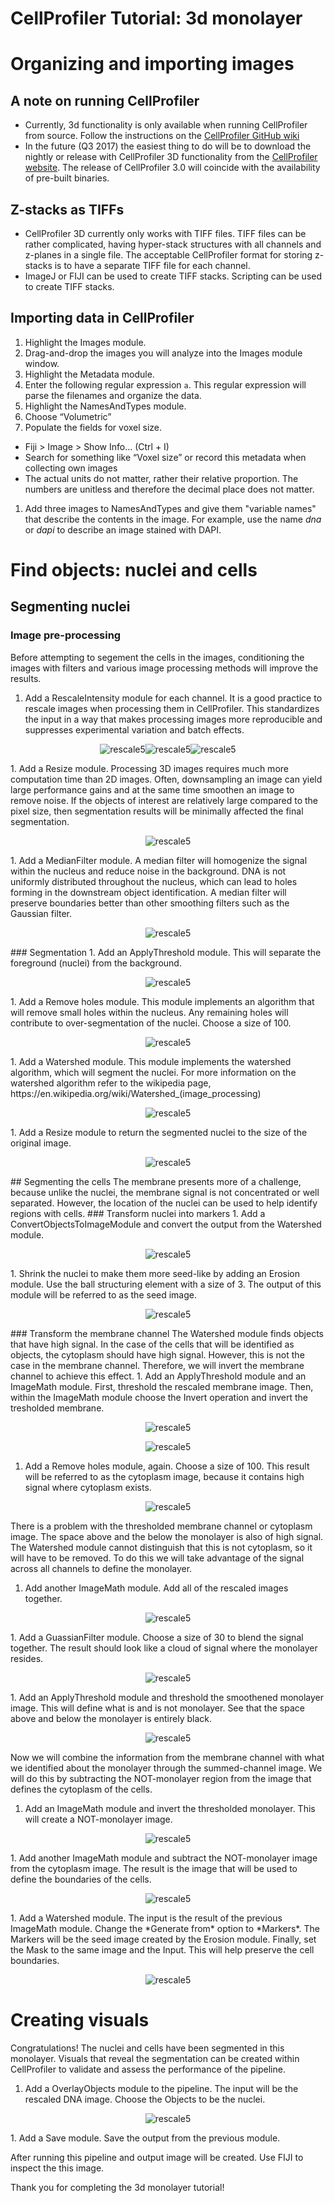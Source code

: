 # CellProfiler Tutorial: 3d monolayer
# Organizing and importing images
## A note on running CellProfiler

* Currently, 3d functionality is only available when running CellProfiler from source. Follow the instructions on the [CellProfiler GitHub wiki](https://github.com/CellProfiler/CellProfiler/wiki)
* In the future (Q3 2017) the easiest thing to do will be to download the nightly or release with CellProfiler 3D functionality from the [CellProfiler website](http://www.cellprofiler.org/downloads). The release of CellProfiler 3.0 will coincide with the availability of pre-built binaries.

## Z-stacks as TIFFs

* CellProfiler 3D currently only works with TIFF files. TIFF files can be rather complicated, having hyper-stack structures with all channels and z-planes in a single file. The acceptable CellProfiler format for storing z-stacks is to have a separate TIFF file for each channel.
* ImageJ or FIJI can be used to create TIFF stacks. Scripting can be used to create TIFF stacks.

## Importing data in CellProfiler

1. Highlight the Images module.
1. Drag-and-drop the images you will analyze into the Images module window.
1. Highlight the Metadata module.
1. Enter the following regular expression `a`. This regular expression will parse the filenames and organize the data.
1. Highlight the NamesAndTypes module.
1. Choose “Volumetric”
1. Populate the fields for voxel size.
  * Fiji > Image > Show Info… (Ctrl + I)
  * Search for something like “Voxel size” or record this metadata when collecting own images
  * The actual units do not matter, rather their relative proportion. The numbers are unitless and therefore the decimal place does not matter.
1. Add three images to NamesAndTypes and give them "variable names" that describe the contents in the image. For example, use the name *dna* or *dapi* to describe an image stained with DAPI.

# Find objects: nuclei and cells
## Segmenting nuclei
### Image pre-processing
Before attempting to segement the cells in the images, conditioning the images with filters and various image processing methods will improve the results.

1. Add a RescaleIntensity module for each channel. It is a good practice to rescale images when processing them in CellProfiler. This standardizes the input in a way that makes processing images more reproducible and suppresses experimental variation and batch effects.
<p align="center"><img src="docs/images/rescale_5.png" alt="rescale5"/><img src="docs/images/rescale_6.png" alt="rescale5"/><img src="docs/images/rescale_7.png" alt="rescale5"/></p>
1. Add a Resize module. Processing 3D images requires much more computation time than 2D images. Often, downsampling an image can yield large performance gains and at the same time smoothen an image to remove noise. If the objects of interest are relatively large compared to the pixel size, then segmentation results will be minimally affected the final segmentation.
<p align="center"><img src="docs/images/resize_8.png" alt="rescale5"/></p>
1. Add a MedianFilter module. A median filter will homogenize the signal within the nucleus and reduce noise in the background. DNA is not uniformly distributed throughout the nucleus, which can lead to holes forming in the downstream object identification. A median filter will preserve boundaries better than other smoothing filters such as the Gaussian filter.
<p align="center"><img src="docs/images/medianfilter_9.png" alt="rescale5"/></p>
### Segmentation
1. Add an ApplyThreshold module. This will separate the foreground (nuclei) from the background.
<p align="center"><img src="docs/images/applythreshold_10.png" alt="rescale5"/></p>
1. Add a Remove holes module. This module implements an algorithm that will remove small holes within the nucleus. Any remaining holes will contribute to over-segmentation of the nuclei. Choose a size of 100.
<p align="center"><img src="docs/images/removeholes_11.png" alt="rescale5"/></p>
1. Add a Watershed module. This module implements the watershed algorithm, which will segment the nuclei. For more information on the watershed algorithm refer to the wikipedia page, https://en.wikipedia.org/wiki/Watershed_(image_processing)
<p align="center"><img src="docs/images/watershed_12.png" alt="rescale5"/></p>
1. Add a Resize module to return the segmented nuclei to the size of the original image.
<p align="center"><img src="docs/images/resizeobjects_13.png" alt="rescale5"/></p>
## Segmenting the cells
The membrane presents more of a challenge, because unlike the nuclei, the membrane signal is not concentrated or well separated. However, the location of the nuclei can be used to help identify regions with cells.
### Transform nuclei into markers
1. Add a ConvertObjectsToImageModule and convert the output from the Watershed module.
<p align="center"><img src="docs/images/convertobjectstoimages_14.png" alt="rescale5"/></p>
1. Shrink the nuclei to make them more seed-like by adding an Erosion module. Use the ball structuring element with a size of 3. The output of this module will be referred to as the seed image.
<p align="center"><img src="docs/images/erosion_15.png" alt="rescale5"/></p>
### Transform the membrane channel
The Watershed module finds objects that have high signal. In the case of the cells that will be identified as objects, the cytoplasm should have high signal. However, this is not the case in the membrane channel. Therefore, we will invert the membrane channel to achieve this effect.
1. Add an ApplyThreshold module and an ImageMath module. First, threshold the rescaled membrane image. Then, within the ImageMath module choose the Invert operation and invert the tresholded membrane.
<p align="center"><img src="docs/images/applythreshold_16.png" alt="rescale5"/></p>
<p align="center"><img src="docs/images/imagemath_17.png" alt="rescale5"/></p>

1. Add a Remove holes module, again. Choose a size of 100. This result will be referred to as the cytoplasm image, because it contains high signal where cytoplasm exists.
<p align="center"><img src="docs/images/removeholes_18.png" alt="rescale5"/></p>

There is a problem with the thresholded membrane channel or cytoplasm image. The space above and the below the monolayer is also of high signal. The Watershed module cannot distinguish that this is not cytoplasm, so it will have to be removed. To do this we will take advantage of the signal across all channels to define the monolayer.

1. Add another ImageMath module. Add all of the rescaled images together.
<p align="center"><img src="docs/images/imagemath_19.png" alt="rescale5"/></p>
1. Add a GuassianFilter module. Choose a size of 30 to blend the signal together. The result should look like a cloud of signal where the monolayer resides.
<p align="center"><img src="docs/images/gaussianfilter_20.png" alt="rescale5"/></p>
1. Add an ApplyThreshold module and threshold the smoothened monolayer image. This will define what is and is not monolayer. See that the space above and below the monolayer is entirely black.
<p align="center"><img src="docs/images/applythreshold_21.png" alt="rescale5"/></p>

Now we will combine the information from the membrane channel with what we identified about the monolayer through the summed-channel image. We will do this by subtracting the NOT-monolayer region from the image that defines the cytoplasm of the cells.

1. Add an ImageMath module and invert the thresholded monolayer. This will create a NOT-monolayer image.
<p align="center"><img src="docs/images/imagemath_22.png" alt="rescale5"/></p>
1. Add another ImageMath module and subtract the NOT-monolayer image from the cytoplasm image. The result is the image that will be used to define the boundaries of the cells.
<p align="center"><img src="docs/images/imagemath_23.png" alt="rescale5"/></p>
1. Add a Watershed module. The input is the result of the previous ImageMath module. Change the *Generate from* option to *Markers*. The Markers will be the seed image created by the Erosion module. Finally, set the Mask to the same image and the Input. This will help preserve the cell boundaries.
<p align="center"><img src="docs/images/watershed_24.png" alt="rescale5"/></p>

# Creating visuals
Congratulations! The nuclei and cells have been segmented in this monolayer. Visuals that reveal the segmentation can be created within CellProfiler to validate and assess the performance of the pipeline.

1. Add a OverlayObjects module to the pipeline. The input will be the rescaled DNA image. Choose the Objects to be the nuclei.
<p align="center"><img src="docs/images/overlayobjects_29.png" alt="rescale5"/></p>
1. Add a Save module. Save the output from the previous module.

After running this pipeline and output image will be created. Use FIJI to inspect the this image.

Thank you for completing the 3d monolayer tutorial!
